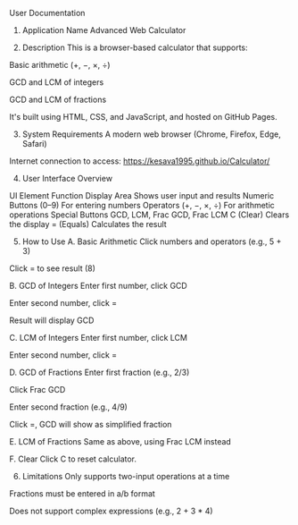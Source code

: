 User Documentation
1. Application Name
Advanced Web Calculator

2. Description
This is a browser-based calculator that supports:

Basic arithmetic (+, −, ×, ÷)

GCD and LCM of integers

GCD and LCM of fractions

It's built using HTML, CSS, and JavaScript, and hosted on GitHub Pages.

3. System Requirements
A modern web browser (Chrome, Firefox, Edge, Safari)

Internet connection to access: https://kesava1995.github.io/Calculator/

4. User Interface Overview

UI Element					Function
Display Area				Shows user input and results
Numeric Buttons (0–9)		For entering numbers
Operators (+, −, ×, ÷)		For arithmetic operations
Special Buttons				GCD, LCM, Frac GCD, Frac LCM
C (Clear)					Clears the display
= (Equals)					Calculates the result


5. How to Use
A. Basic Arithmetic
Click numbers and operators (e.g., 5 + 3)

Click = to see result (8)

B. GCD of Integers
Enter first number, click GCD

Enter second number, click =

Result will display GCD

C. LCM of Integers
Enter first number, click LCM

Enter second number, click =

D. GCD of Fractions
Enter first fraction (e.g., 2/3)

Click Frac GCD

Enter second fraction (e.g., 4/9)

Click =, GCD will show as simplified fraction

E. LCM of Fractions
Same as above, using Frac LCM instead

F. Clear
Click C to reset calculator.

6. Limitations
Only supports two-input operations at a time

Fractions must be entered in a/b format

Does not support complex expressions (e.g., 2 + 3 * 4)